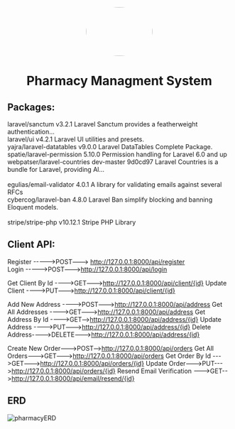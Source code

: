 
<p align="center" >
  <img style = "width:150px; height:110px;border-radius:50%;" src="https://user-images.githubusercontent.com/81237428/230607665-ef41d0f9-52e6-4e21-b87d-6322b338e57c.gif" />
  <h1 align="center"> Pharmacy Managment System </h1>
</p>



## Packages:

laravel/sanctum                         v3.2.1                Laravel Sanctum provides a featherweight authentication...</br>
laravel/ui                              v4.2.1                Laravel UI utilities and presets.</br>
yajra/laravel-datatables                v9.0.0                Laravel DataTables Complete Package.</br>
spatie/laravel-permission               5.10.0                Permission handling for Laravel 6.0 and up</br>
webpatser/laravel-countries             dev-master 9d0cd97    Laravel Countries is a bundle for Laravel, providing Al...</br>   
egulias/email-validator                 4.0.1                 A library for validating emails against several RFCs</br>
cybercog/laravel-ban                    4.8.0                 Laravel Ban simplify blocking and banning Eloquent models.</br>  
stripe/stripe-php                       v10.12.1              Stripe PHP Library</br>

## Client API:

Register ----->POST---> http://127.0.0.1:8000/api/register     
Login    ----->POST--->http://127.0.0.1:8000/api/login      

Get Client By Id ---->GET--->http://127.0.0.1:8000/api/client/{id}
Update Client ---->PUT--->http://127.0.0.1:8000/api/client/{id}

Add New Address ---->POST--->http://127.0.0.1:8000/api/address
Get All Addresses ---->GET--->http://127.0.0.1:8000/api/address
Get Address By Id ---->GET-->http://127.0.0.1:8000/api/address/{id}
Update Address ---->PUT--->http://127.0.0.1:8000/api/address/{id}
Delete Address---->DELETE--->http://127.0.0.1:8000/api/address/{id}

Create New Order--->POST-->http://127.0.0.1:8000/api/orders
Get All Orders--->GET--->http://127.0.0.1:8000/api/orders
Get Order By Id --->GET--->http://127.0.0.1:8000/api/orders/{id}
Update Order--->PUT--->http://127.0.0.1:8000/api/orders/{id}
Resend Email Verification --->GET-->http://127.0.0.1:8000/api/email/resend/{id}

## ERD
![pharmacyERD](https://user-images.githubusercontent.com/63107268/230602218-ddbb990e-1048-45cc-970f-bb6b5567c610.png)

